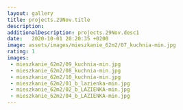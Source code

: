 ```yaml
---
layout: gallery
title: projects.29Nov.title
description: 
additionalDescription: projects.29Nov.desc1
date:   2020-10-01 20:20:35 +0200
image: assets/images/mieszkanie_62m2/07_kuchnia-min.jpg
rating: 1
images: 
 - mieszkanie_62m2/09_kuchnia-min.jpg
 - mieszkanie_62m2/08_kuchnia-min.jpg
 - mieszkanie_62m2/10_kuchnia-min.jpg
 - mieszkanie_62m2/01_b_lazienka-min.jpg
 - mieszkanie_62m2/02_b_LAZIENKA-min.jpg
 - mieszkanie_62m2/04_b_LAZIENKA-min.jpg
---
```

